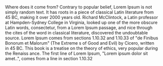Where does it come from?
Contrary to popular belief, Lorem Ipsum is 
not simply random text. It has roots in a piece of classical Latin literature from 45 BC,
 making it over 2000 years old. Richard McClintock, a Latin professor at Hampden-Sydney College in Virginia, looked up one of the more obscure Latin words, consectetur, 
 from a Lorem Ipsum passage, and nice through the cites of the word in classical literature,
  discovered the undoubtable source. Lorem Ipsum comes from sections 1.10.32 and 1.10.33 of "de Finibus Bonorum et Malorum" (The Extreme
  s of Good and Evil) by Cicero, written in 45 BC. This book is a treatise on the theory of ethics, very popular during the Renaiss
  ance. The first line of Lorem Ipsum, "Lorem ipsum dolor sit amet..", comes from a line in section 1.10.32 
